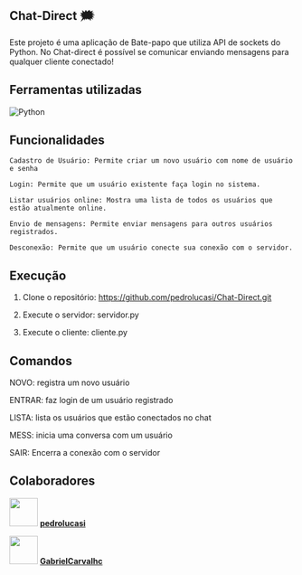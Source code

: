 ## Chat-Direct 🗯️  

 Este projeto é uma aplicação de Bate-papo que utiliza API de sockets do Python. No Chat-direct é possível se comunicar enviando mensagens para qualquer cliente conectado! 

 ## Ferramentas utilizadas 

![Python](https://img.shields.io/badge/Python-3776AB?style=for-the-badge&logo=python&logoColor=white)


 ## Funcionalidades

    Cadastro de Usuário: Permite criar um novo usuário com nome de usuário e senha
    
    Login: Permite que um usuário existente faça login no sistema.
    
    Listar usuários online: Mostra uma lista de todos os usuários que estão atualmente online.
    
    Envio de mensagens: Permite enviar mensagens para outros usuários registrados.
    
    Desconexão: Permite que um usuário conecte sua conexão com o servidor.

 ## Execução

  1. Clone o repositório: https://github.com/pedrolucasi/Chat-Direct.git
     
  2. Execute o servidor: servidor.py
 
  3. Execute o cliente: cliente.py

 ## Comandos 
 
 NOVO: registra um novo usuário

 ENTRAR: faz login de um usuário registrado

 LISTA: lista os usuários que estão conectados no chat

 MESS: inicia uma conversa com um usuário

 SAIR: Encerra a conexão com o servidor

 ## Colaboradores 

[<img src="https://github.com/pedrolucasi.png" width="50px">](https://github.com/pedrolucasi) **[pedrolucasi](https://github.com/pedrolucasi)**  

[<img src="https://github.com/GabrielCarvalhc.png" width="50px">](https://github.com/GabrielCarvalhc) **[GabrielCarvalhc](https://github.com/GabrielCarvalhc)**  





